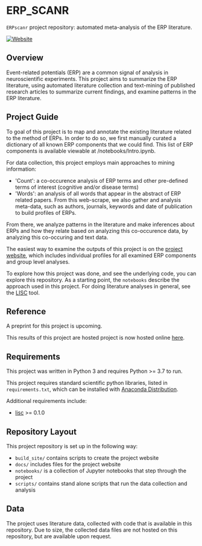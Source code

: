 # ERP_SCANR

`ERPscanr` project repository: automated meta-analysis of the ERP literature.

[![Website](https://img.shields.io/badge/site-erpscanr.github.io-informational.svg)](http://erpscanr.github.io/)

## Overview

Event-related potentials (ERP) are a common signal of analysis in neuroscientific experiments. This project aims to summarize the ERP literature, using automated literature collection and text-mining of published research articles to summarize current findings, and examine patterns in the ERP literature.

## Project Guide

To goal of this project is to map and annotate the existing literature related to the method of ERPs. In order to do so, we first manually curated a dictionary of all known ERP components that we could find. This list of ERP components is available viewable at /notebooks/Intro.ipynb.

For data collection, this project employs main approaches to mining information:
- 'Count': a co-occurence analysis of ERP terms and other pre-defined terms of interest (cognitive and/or disease terms)
- 'Words': an analysis of all words that appear in the abstract of ERP related papers. From this web-scrape, we also gather and analysis meta-data, such as authors, journals, keywords and date of publication to build profiles of ERPs.

From there, we analyze patterns in the literature and make inferences about ERPs and how they relate based on analyzing this co-occurence data, by analyzing this co-occuring and text data.

The easiest way to examine the outputs of this project is on the
[project website](http://tomdonoghue.github.io/ERP_SCANR/), which includes
individual profiles for all examined ERP components and group level analyses.

To explore how this project was done, and see the underlying code, you can explore this repository. As a starting point, the `notebooks` describe the approach used in this project. For doing literature analyses in general, see the [LISC](https://github.com/lisc-tools/lisc) tool.

## Reference

A preprint for this project is upcoming.

This results of this project are hosted project is now hosted online [here](http://erpscanr.github.io/).

## Requirements

This project was written in Python 3 and requires Python >= 3.7 to run.

This project requires standard scientific python libraries, listed in `requirements.txt`, which can be installed with
[Anaconda Distribution](https://www.anaconda.com/distribution/).

Additional requirements include:
- [lisc](https://github.com/lisc-tools/lisc) >= 0.1.0

## Repository Layout

This project repository is set up in the following way:

- `build_site/` contains scripts to create the project website
- `docs/` includes files for the project website
- `notebooks/` is a collection of Jupyter notebooks that step through the project
- `scripts/` contains stand alone scripts that run the data collection and analysis

## Data

The project uses literature data, collected with code that is available in this repository. Due to size, the
collected data files are not hosted on this repository, but are available upon request.
